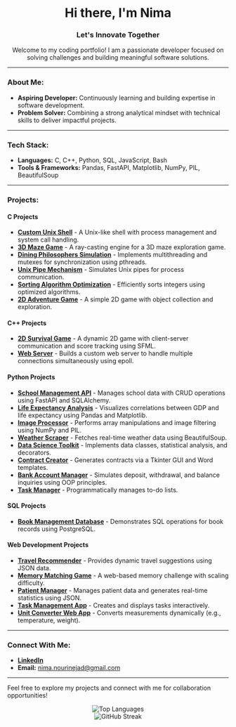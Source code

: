 <h1 align="center">Hi there, I'm Nima</h1>
<h3 align="center">Let's Innovate Together</h3>

<p align="center">Welcome to my coding portfolio! I am a passionate developer focused on solving challenges and building meaningful software solutions.</p>

---

### About Me:
- **Aspiring Developer:** Continuously learning and building expertise in software development.
- **Problem Solver:** Combining a strong analytical mindset with technical skills to deliver impactful projects.

---

### Tech Stack:
- **Languages:** C, C++, Python, SQL, JavaScript, Bash  
- **Tools & Frameworks:** Pandas, FastAPI, Matplotlib, NumPy, PIL, BeautifulSoup  

---

### Projects:

#### **C Projects**  
- [**Custom Unix Shell**](#) - A Unix-like shell with process management and system call handling.  
- [**3D Maze Game**](#) - A ray-casting engine for a 3D maze exploration game.  
- [**Dining Philosophers Simulation**](#) - Implements multithreading and mutexes for synchronization using pthreads.  
- [**Unix Pipe Mechanism**](#) - Simulates Unix pipes for process communication.  
- [**Sorting Algorithm Optimization**](#) - Efficiently sorts integers using optimized algorithms.  
- [**2D Adventure Game**](#) - A simple 2D game with object collection and exploration.  

#### **C++ Projects**  
- [**2D Survival Game**](#) - A dynamic 2D game with client-server communication and score tracking using SFML.  
- [**Web Server**](#) - Builds a custom web server to handle multiple connections simultaneously using epoll.  

#### **Python Projects**  
- [**School Management API**](#) - Manages school data with CRUD operations using FastAPI and SQLAlchemy.  
- [**Life Expectancy Analysis**](#) - Visualizes correlations between GDP and life expectancy using Pandas and Matplotlib.  
- [**Image Processor**](#) - Performs array manipulations and image filtering using NumPy and PIL.  
- [**Weather Scraper**](#) - Fetches real-time weather data using BeautifulSoup.  
- [**Data Science Toolkit**](#) - Implements data classes, statistical analysis, and decorators.  
- [**Contract Creator**](#) - Generates contracts via a Tkinter GUI and Word templates.  
- [**Bank Account Manager**](#) - Simulates deposit, withdrawal, and balance inquiries using OOP principles.  
- [**Task Manager**](#) - Programmatically manages to-do lists.  

#### **SQL Projects**  
- [**Book Management Database**](#) - Demonstrates SQL operations for book records using PostgreSQL.  

#### **Web Development Projects**  
- [**Travel Recommender**](#) - Provides dynamic travel suggestions using JSON data.  
- [**Memory Matching Game**](#) - A web-based memory challenge with scaling difficulty.  
- [**Patient Manager**](#) - Manages patient data and generates real-time statistics using JSON.  
- [**Task Management App**](#) - Creates and displays tasks interactively.  
- [**Unit Converter Web App**](#) - Converts measurements dynamically (e.g., temperature, weight).  

---

### Connect With Me:
- **[LinkedIn](https://linkedin.com/in/nima-nourinejad/)**  
- **Email:** [nima.nourinejad@gmail.com](mailto:nima.nourinejad@gmail.com)  

---

Feel free to explore my projects and connect with me for collaboration opportunities!


<!-- GitHub Stats -->
<p align="center">
  <img src="https://github-readme-stats.vercel.app/api/top-langs/?username=nima-nourinejad&theme=light&hide_border=true&include_all_commits=false&count_private=false&layout=compact" alt="Top Languages" />
  <br/>
  <img src="https://github-readme-streak-stats.herokuapp.com/?user=nima-nourinejad&theme=default&hide_border=true" alt="GitHub Streak" />
</p>
